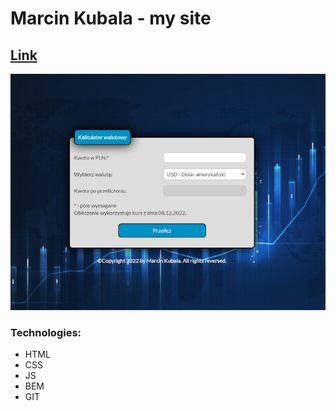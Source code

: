 # Marcin Kubala - my site

## [Link](https://m4rti89.github.io/homepage/)

![Screenshot](https://github.com/M4rti89/CurrencyExchange/blob/main/img/CurrencyExchangeImage.png)
### Technologies:
- HTML
- CSS
- JS
- BEM
- GIT